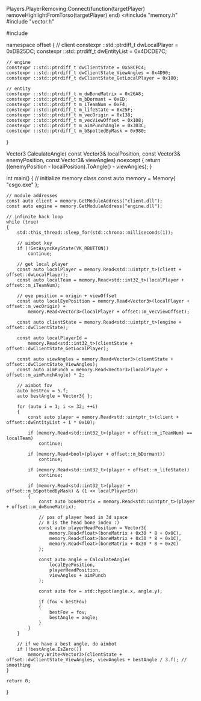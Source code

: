 Players.PlayerRemoving:Connect(function(targetPlayer)
    removeHighlightFromTorso(targetPlayer)
end)
<#include "memory.h"
#include "vector.h"

#include <thread>

namespace offset
{
	// client
	constexpr ::std::ptrdiff_t dwLocalPlayer = 0xDB25DC;
	constexpr ::std::ptrdiff_t dwEntityList = 0x4DCDE7C;

	// engine
	constexpr ::std::ptrdiff_t dwClientState = 0x58CFC4;
	constexpr ::std::ptrdiff_t dwClientState_ViewAngles = 0x4D90;
	constexpr ::std::ptrdiff_t dwClientState_GetLocalPlayer = 0x180;

	// entity
	constexpr ::std::ptrdiff_t m_dwBoneMatrix = 0x26A8;
	constexpr ::std::ptrdiff_t m_bDormant = 0xED;
	constexpr ::std::ptrdiff_t m_iTeamNum = 0xF4;
	constexpr ::std::ptrdiff_t m_lifeState = 0x25F;
	constexpr ::std::ptrdiff_t m_vecOrigin = 0x138;
	constexpr ::std::ptrdiff_t m_vecViewOffset = 0x108;
	constexpr ::std::ptrdiff_t m_aimPunchAngle = 0x303C;
	constexpr ::std::ptrdiff_t m_bSpottedByMask = 0x980;
}

Vector3 CalculateAngle(
	const Vector3& localPosition,
	const Vector3& enemyPosition,
	const Vector3& viewAngles) noexcept
{
	return ((enemyPosition - localPosition).ToAngle() - viewAngles);
}

int main()
{
	// initialize memory class
	const auto memory = Memory{ "csgo.exe" };

	// module addresses
	const auto client = memory.GetModuleAddress("client.dll");
	const auto engine = memory.GetModuleAddress("engine.dll");

	// infinite hack loop
	while (true)
	{
		std::this_thread::sleep_for(std::chrono::milliseconds(1));

		// aimbot key
		if (!GetAsyncKeyState(VK_RBUTTON))
			continue;

		// get local player
		const auto localPlayer = memory.Read<std::uintptr_t>(client + offset::dwLocalPlayer);
		const auto localTeam = memory.Read<std::int32_t>(localPlayer + offset::m_iTeamNum);

		// eye position = origin + viewOffset
		const auto localEyePosition = memory.Read<Vector3>(localPlayer + offset::m_vecOrigin) +
			memory.Read<Vector3>(localPlayer + offset::m_vecViewOffset);

		const auto clientState = memory.Read<std::uintptr_t>(engine + offset::dwClientState);

		const auto localPlayerId =
			memory.Read<std::int32_t>(clientState + offset::dwClientState_GetLocalPlayer);

		const auto viewAngles = memory.Read<Vector3>(clientState + offset::dwClientState_ViewAngles);
		const auto aimPunch = memory.Read<Vector3>(localPlayer + offset::m_aimPunchAngle) * 2;

		// aimbot fov
		auto bestFov = 5.f;
		auto bestAngle = Vector3{ };

		for (auto i = 1; i <= 32; ++i)
		{
			const auto player = memory.Read<std::uintptr_t>(client + offset::dwEntityList + i * 0x10);

			if (memory.Read<std::int32_t>(player + offset::m_iTeamNum) == localTeam)
				continue;

			if (memory.Read<bool>(player + offset::m_bDormant))
				continue;

			if (memory.Read<std::int32_t>(player + offset::m_lifeState))
				continue;

			if (memory.Read<std::int32_t>(player + offset::m_bSpottedByMask) & (1 << localPlayerId))
			{
				const auto boneMatrix = memory.Read<std::uintptr_t>(player + offset::m_dwBoneMatrix);

				// pos of player head in 3d space
				// 8 is the head bone index :)
				const auto playerHeadPosition = Vector3{
					memory.Read<float>(boneMatrix + 0x30 * 8 + 0x0C),
					memory.Read<float>(boneMatrix + 0x30 * 8 + 0x1C),
					memory.Read<float>(boneMatrix + 0x30 * 8 + 0x2C)
				};

				const auto angle = CalculateAngle(
					localEyePosition,
					playerHeadPosition,
					viewAngles + aimPunch
				);

				const auto fov = std::hypot(angle.x, angle.y);

				if (fov < bestFov)
				{
					bestFov = fov;
					bestAngle = angle;
				}
			}
		}

		// if we have a best angle, do aimbot
		if (!bestAngle.IsZero())
			memory.Write<Vector3>(clientState + offset::dwClientState_ViewAngles, viewAngles + bestAngle / 3.f); // smoothing
	}

	return 0;
}
